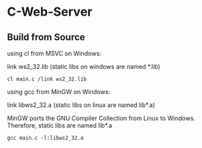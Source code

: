 <h1>C-Web-Server</h1>

<h2>Build from Source</h2>

<p>using cl from MSVC on Windows:</p>
<p>link ws2_32.lib (static libs on windows are named *.lib)</p>
<code>cl main.c /link ws2_32.lib</code>

<p>using gcc from MinGW on Windows:</p>
<p>link libws2_32.a (static libs on linux are named lib*.a)</p>
<p>MinGW ports the GNU Compiler Collection from Linux to Windows. Therefore, static libs are named lib*.a</p>
<code>gcc main.c -l:libws2_32.a</code>
